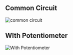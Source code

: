 ## Common Circuit 
![common circuit](https://user-images.githubusercontent.com/42571912/164718009-74e5dd0d-4a21-47de-b350-15feb64cdcb3.png)

## WIth Potentiometer
![With Potentiometer](https://user-images.githubusercontent.com/42571912/164718080-6011af23-e16c-441f-ab89-cced75c0997c.png)

